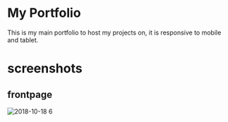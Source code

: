 # My Portfolio

This is my main portfolio to host my projects on, it is responsive to mobile and tablet.

# screenshots

## frontpage

![2018-10-18 6](https://user-images.githubusercontent.com/42116608/47179566-4d095a80-d316-11e8-8e06-896ec4c62cb7.png)

